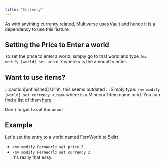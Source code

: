 ```yaml
---
title: "Currency"
---
```


As with anything currency related, Multiverse uses [Vault](https://dev.bukkit.org/projects/vault) and hence it is a dependency to use this feature

## Setting the Price to Enter a world

To set the price to enter a world, simply go to that world and type `/mv modify [world] set price X` where x is the amount to enter.

## Want to use items?

:::caution[unfinished]
Uhhh, this seems outdated
:::
Simply type: `/mv modify [world] set currency <item>` where <item> is a Minecraft item name or id. You can find a list of them [here](https://minecraftitemids.com).

Don't forget to set the price!

## Example

Let's set the entry to a world named FernWorld to 5 dirt

- `/mv modify FernWorld set price 5`
- `/mv modify FernWorld set currency 3`  
  It's really that easy.
